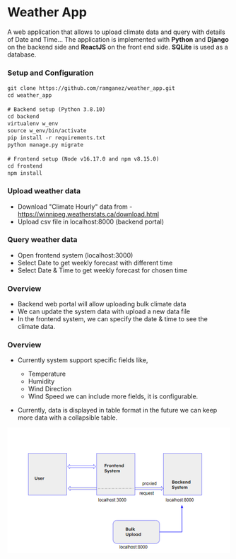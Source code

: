 # Weather App
A web application that allows to upload climate data and query with details of Date and Time...
The application is implemented with **Python** and 
**Django** on the backend side and **ReactJS** on the front end
side. **SQLite** is used as a database.

### Setup and Configuration
```
git clone https://github.com/ramganez/weather_app.git
cd weather_app

# Backend setup (Python 3.8.10)
cd backend
virtualenv w_env
source w_env/bin/activate
pip install -r requirements.txt
python manage.py migrate

# Frontend setup (Node v16.17.0 and npm v8.15.0)
cd frontend
npm install
```

### Upload weather data 
* Download "Climate Hourly" data from - https://winnipeg.weatherstats.ca/download.html
* Upload csv file in localhost:8000 (backend portal)

### Query weather data 
* Open frontend system (localhost:3000)
* Select Date to get weekly forecast with different time
* Select Date & Time to get weekly forecast for chosen time

### Overview 
* Backend web portal will allow uploading bulk climate data
* We can update the system data with upload a new data file
* In the frontend system, we can specify the date & time to see the climate data. 

### Overview 
* Currently system support specific fields like,
  - Temperature
  - Humidity
  - Wind Direction
  - Wind Speed
  we can include more fields, it is configurable.
  
* Currently, data is displayed in table format in the future we can keep more data with a collapsible table.


![](./weather_system.png)
